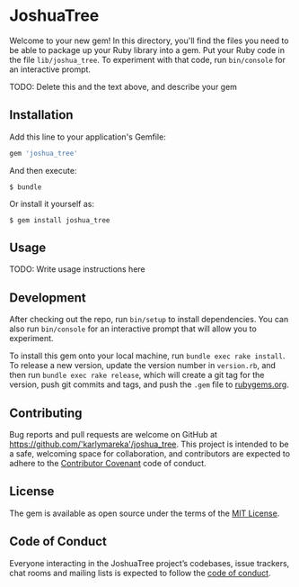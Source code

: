 # JoshuaTree

Welcome to your new gem! In this directory, you'll find the files you need to be able to package up your Ruby library into a gem. Put your Ruby code in the file `lib/joshua_tree`. To experiment with that code, run `bin/console` for an interactive prompt.

TODO: Delete this and the text above, and describe your gem

## Installation

Add this line to your application's Gemfile:

```ruby
gem 'joshua_tree'
```

And then execute:

    $ bundle

Or install it yourself as:

    $ gem install joshua_tree

## Usage

TODO: Write usage instructions here

## Development

After checking out the repo, run `bin/setup` to install dependencies. You can also run `bin/console` for an interactive prompt that will allow you to experiment.

To install this gem onto your local machine, run `bundle exec rake install`. To release a new version, update the version number in `version.rb`, and then run `bundle exec rake release`, which will create a git tag for the version, push git commits and tags, and push the `.gem` file to [rubygems.org](https://rubygems.org).

## Contributing

Bug reports and pull requests are welcome on GitHub at https://github.com/'karlymareka'/joshua_tree. This project is intended to be a safe, welcoming space for collaboration, and contributors are expected to adhere to the [Contributor Covenant](http://contributor-covenant.org) code of conduct.

## License

The gem is available as open source under the terms of the [MIT License](https://opensource.org/licenses/MIT).

## Code of Conduct

Everyone interacting in the JoshuaTree project’s codebases, issue trackers, chat rooms and mailing lists is expected to follow the [code of conduct](https://github.com/'karlymareka'/joshua_tree/blob/master/CODE_OF_CONDUCT.md).
